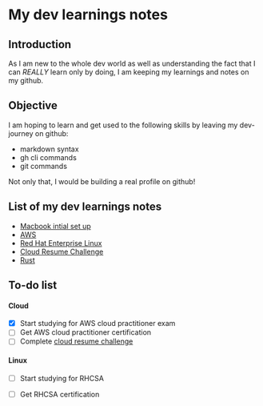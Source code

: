# My dev learnings notes

## Introduction

As I am new to the whole dev world as well as understanding the fact that I can *REALLY* learn only by doing, I am keeping my learnings and notes on my github.

## Objective

I am hoping to learn and get used to the following skills by leaving my dev-journey on github:
- markdown syntax
- gh cli commands
- git commands

Not only that, I would be building a real profile on github!

## List of my dev learnings  notes

- [Macbook intial set up](https://github.com/geepum/geepum/tree/main/macbook-setup)
- [AWS]()
- [Red Hat Enterprise Linux]()
- [Cloud Resume Challenge](https://github.com/geepum/geepum/tree/main/cloud-resume-challenge)
- [Rust]()

## To-do list

#### Cloud
- [x] Start studying for AWS cloud practitioner exam
- [ ] Get AWS cloud practitioner certification
- [ ] Complete [cloud resume challenge](https://geepum.com)

#### Linux
- [ ] Start studying for RHCSA
- [ ] Get RHCSA certification


<!---
geepum/geepum is a ✨ special ✨ repository because its `README.md` (this file) appears on your GitHub profile.
You can click the Preview link to take a look at your changes.
--->
